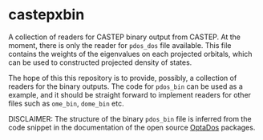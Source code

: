 castepxbin
==========================

A collection of readers for CASTEP binary output from CASTEP.
At the moment, there is only the reader for `pdos_dos` file available.
This file contains the weights of the eigenvalues on  each projected orbitals,
which can be used to constructed projected density of states.

The hope of this this repository is to provide, possibly, a collection of readers
for the binary outputs. The code for `pdos_bin` can be used as a example, and 
it should be straight forward to implement readers for other files such as 
`ome_bin`, `dome_bin` etc.

DISCLAIMER: The structure of the binary `pdos_bin` file is inferred from the code snippet 
in the documentation of the open source [OptaDos](https://github.com/optados-developers/optados) packages.